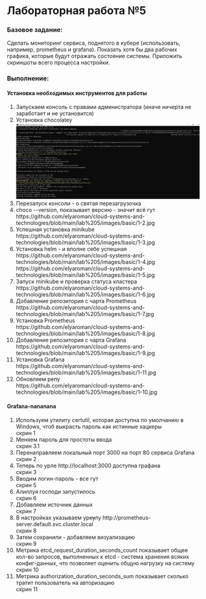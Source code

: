 <b><h1>Лабораторная работа №5</h1></b>

<b><h3>Базовое задание:</h3></b>
Сделать мониторинг сервиса, поднятого в кубере (использовать, например, prometheus и grafana). Показать хотя бы два рабочих графика, которые будут отражать состояние системы. Приложить скриншоты всего процесса настройки.

<b><h3>Выполнение:</h3></b>
<h4>Установка необходимых инструментов для работы</h4>
<ol>
  <li>Запускаем консоль с правами администратора (иначе ничерта не заработает и не установится)</li>
  <li>Установка chocolatey</li> 
  <img src="https://github.com/elyaroman/cloud-systems-and-technologies/blob/main/lab%205/images/basic/1-1.jpg" alt="1-1" title="title">
  <li>Перезапуск консоли - о святая перезагрузочка</li>
  <li>choco --version, показывает версию - значит всё гут</li>
  https://github.com/elyaroman/cloud-systems-and-technologies/blob/main/lab%205/images/basic/1-2.jpg
  <li>Успешная установка minikube</li>
  https://github.com/elyaroman/cloud-systems-and-technologies/blob/main/lab%205/images/basic/1-3.jpg
  <li>Установка helm - и вполне себе успешная</li>
  https://github.com/elyaroman/cloud-systems-and-technologies/blob/main/lab%205/images/basic/1-4.jpg
  https://github.com/elyaroman/cloud-systems-and-technologies/blob/main/lab%205/images/basic/1-5.jpg
  <li>Запуск minikube и проверка статуса кластера</li>
  https://github.com/elyaroman/cloud-systems-and-technologies/blob/main/lab%205/images/basic/1-6.jpg
  <li>Добавление репозитория с чарта Prometheus</li>
  https://github.com/elyaroman/cloud-systems-and-technologies/blob/main/lab%205/images/basic/1-7.jpg
  <li>Установка Prometheus</li>
  https://github.com/elyaroman/cloud-systems-and-technologies/blob/main/lab%205/images/basic/1-8.jpg
  <li>Добавление репозитория с чарта Grafana</li>
  https://github.com/elyaroman/cloud-systems-and-technologies/blob/main/lab%205/images/basic/1-9.jpg
   <li>Установка Grafana</li>
  https://github.com/elyaroman/cloud-systems-and-technologies/blob/main/lab%205/images/basic/1-11.jpg
   <li>Обновляем репу</li>
  https://github.com/elyaroman/cloud-systems-and-technologies/blob/main/lab%205/images/basic/1-10.jpg
</ol>

<h4>Grafana-nananana</h4>
<ol>
  <li>Используем утилиту certutil, которая доступна по умолчанию в Windows, чтоб выкрасть пароль как истинные хацкеры</li>
  скрин 1
  <li>Меняем пароль для простоты ввода</li>
  скрин 3.1
  <li>Перенаправляем локальный порт 3000 на порт 80 сервиса Grafana</li>
  скрин 2
  <li>Теперь по урле http://localhost:3000 доступна графана</li>
  скрин 3
  <li>Вводим логин-пароль - все гут</li>
  скрин 5
  <li>Алиллуя господи запустилось</li>
  скрин 6
  <li>Добавляем источник данных</li>
  скрин 7
  <li>В настройках указываем ур<s>су</s>лу http://prometheus-server.default.svc.cluster.local</li>
  скрин 8
  <li>Затем сохранили - добавляем визуализацию</li>
  скрин 9
  <li>Метрика etcd_request_duration_seconds_count показывает общее кол-во запросов, выполненных к etcd - система хранения всяких конфиг-данных, что позволяет оценить общую нагрузку на систему</li>
  скрин 10
  <li>Метрика authorization_duration_seconds_sum показывает сколько тратит пользователь на авторизацию</li>
  скрин 11
</ol>
